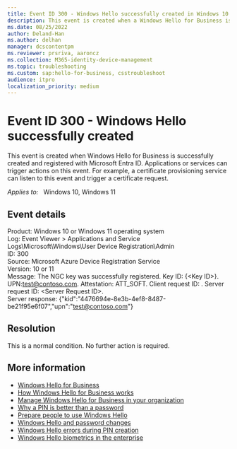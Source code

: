 ```yaml
---
title: Event ID 300 - Windows Hello successfully created in Windows 10
description: This event is created when a Windows Hello for Business is successfully created and registered with Microsoft Entra ID.
ms.date: 08/25/2022
author: Deland-Han
ms.author: delhan
manager: dcscontentpm
ms.reviewer: prsriva, aaroncz
ms.collection: M365-identity-device-management
ms.topic: troubleshooting
ms.custom: sap:hello-for-business, csstroubleshoot
audience: itpro
localization_priority: medium
---
```

# Event ID 300 - Windows Hello successfully created

This event is created when Windows Hello for Business is successfully created and registered with Microsoft Entra ID. Applications or services can trigger actions on this event. For example, a certificate provisioning service can listen to this event and trigger a certificate request.

_Applies to:_ &nbsp; Windows 10, Windows 11

## Event details

Product: Windows 10 or Windows 11 operating system  
Log: Event Viewer > Applications and Service Logs\\Microsoft\\Windows\\User Device Registration\\Admin  
ID: 300  
Source: Microsoft Azure Device Registration Service  
Version: 10 or 11  
Message: The NGC key was successfully registered. Key ID: {\<Key ID\>}. UPN:test@contoso.com. Attestation: ATT\_SOFT. Client request ID: . Server request ID: \<Server Request ID\>.</br>Server response: {"kid":"4476694e-8e3b-4ef8-8487-be21f95e6f07","upn":"test@contoso.com"}

## Resolution

This is a normal condition. No further action is required.

## More information

- [Windows Hello for Business](/windows/security/identity-protection/hello-for-business/hello-identity-verification)
- [How Windows Hello for Business works](/windows/security/identity-protection/hello-for-business/hello-how-it-works)
- [Manage Windows Hello for Business in your organization](/windows/security/identity-protection/hello-for-business/hello-manage-in-organization)
- [Why a PIN is better than a password](/windows/security/identity-protection/hello-for-business/hello-why-pin-is-better-than-password)
- [Prepare people to use Windows Hello](/windows/security/identity-protection/hello-for-business/hello-prepare-people-to-use)
- [Windows Hello and password changes](/windows/security/identity-protection/hello-for-business/hello-and-password-changes)
- [Windows Hello errors during PIN creation](windows-hello-errors-during-pin-creation-in-windows-10.md)
- [Windows Hello biometrics in the enterprise](/windows/security/identity-protection/hello-for-business/hello-biometrics-in-enterprise)
